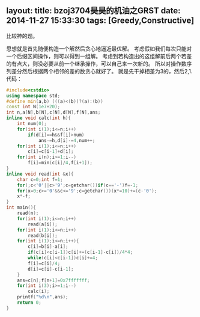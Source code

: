 layout: 
title: bzoj3704昊昊的机油之GRST
date: 2014-11-27 15:33:30
tags: [Greedy,Constructive]
---
比较神的题。
<!--more-->
思想就是首先随便构造一个解然后贪心地逼近最优解。
考虑假如我们每次只能对一个后缀区间操作，则可以得到一组解。
考虑到若构造出的这组解前后两个若差的有点大，则没必要从前一个继承操作，可以自己来一次新的。
所以对操作数序列差分然后根据两个相邻的差的数贪心就好了。
就是先干掉相差为3的，然后2,1.
代码：
```c++ bzoj3704
#include<cstdio>
using namespace std;
#define min(a,b) (((a)<(b))?(a):(b))
const int N(1e7+20);
int n,a[N],b[N],c[N],d[N],f[N],ans;
inline void calc(int h){
    int num(0);
    for(int i(1);i<=n;i++)
        if(d[i]==h&&f[i]>num)
            ans-=h,d[i]-=4,num++;
    for(int i(1);i<=n;i++)
        c[i]=c[i-1]+d[i];
    for(int i(n);i>=1;i--)
        f[i]=min(c[i]/4,f[i+1]);
}
inline void read(int &x){
	char c=0;int f=1;
	for(;c<'0'||c>'9';c=getchar())if(c=='-')f=-1;
	for(x=0;c>='0'&&c<='9';c=getchar())(x*=10)+=(c-'0');
	x*-f;
}
int main(){
    read(n);
    for(int i(1);i<=n;i++)
        read(a[i]);
    for(int i(1);i<=n;i++)
        read(b[i]);
    for(int i(1);i<=n;i++){
        c[i]=b[i]-a[i];
        if(c[i]<c[i-1])c[i]+=(c[i-1]-c[i])/4*4;
        while(c[i]<c[i-1])c[i]+=4;
        f[i]=c[i]/4;
        d[i]=c[i]-c[i-1];
    }
    ans=c[n];f[n+1]=0x7fffffff;
    for(int i(3);i>=1;i--)
        calc(i);
    printf("%d\n",ans);
    return 0;
}
```
